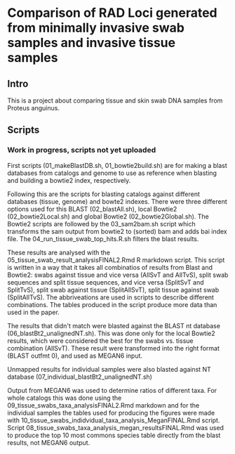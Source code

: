 # Comparison of RAD Loci generated from minimally invasive swab samples and invasive tissue samples

## Intro

This is a project about comparing tissue and skin swab DNA samples from Proteus anguinus.

## Scripts

### Work in progress, scripts not yet uploaded

First scripts (01_makeBlastDB.sh, 01_bowtie2build.sh) are for making a blast databases from catalogs and genome to use as reference when blasting and building a bowtie2 index, respectively.

Following this are the scripts for blasting catalogs against different databases (tissue, genome) and bowte2 indexes. There were three different options used for this BLAST (02_blastAll.sh), local Bowtie2 (02_bowtie2Local.sh) and global Bowtie2 (02_bowtie2Global.sh). The Bowtie2 scripts are followed by the 03_sam2bam.sh script which transforms the sam output from bowtie2 to (sorted) bam and adds bai index file. The 04_run_tissue_swab_top_hits.R.sh filters the blast results.

These results are analysed with the 05_tissue_swab_result_analysisFINAL2.Rmd R markdown script. This script is written in a way that it takes all combinatios of results from Blast and Bowtie2: swabs against tissue and vice versa (AllSvT and AllTvS), split swab sequences and split tissue sequences, and vice versa (SplitSvT and SplitTvS), split swab against tissue (SplitAllSvT), split tissue against swab (SplitAllTvS). The abbriveations are used in scripts to describe different combinations. The tables produced in the script produce more data than used in the paper. 

The results that didn't match were blasted against the BLAST nt database (06_blastBt2_unalignedNT.sh). This was done only for the local Bowtie2 results, which were considered the best for the swabs vs. tissue combination (AllSvT). These result were transformed into the right format (BLAST outfmt 0), and used as MEGAN6 input.

Unmapped results for individual samples were also blasted against NT database (07_individual_blastBt2_unalignedNT.sh)

Output from MEGAN6 was used to determine ratios of different taxa. For whole catalogs this was done using the 09_tissue_swabs_taxa_analysisFINAL2.Rmd markdown and for the individual samples the tables used for producing the figures were made with 10_tissue_swabs_indidvidual_taxa_analysis_MeganFINAL.Rmd script. Script 08_tissue_swabs_taxa_analysis_megan_resultsFINAL.Rmd was used to produce the top 10 most commons species table directly from the blast results, not MEGAN6 output. 
